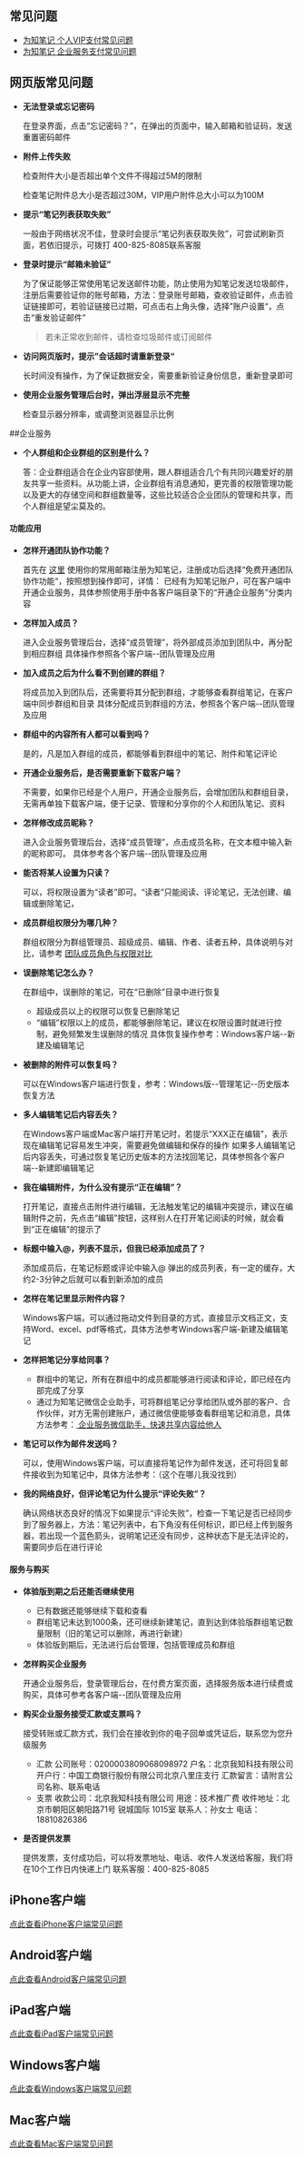 ## 常见问题
+ [为知笔记 个人VIP支付常见问题](http://blog.wiz.cn/014d2f0684bb3c5af85bdaab13dd6de4.html)
+ [为知笔记 企业服务支付常见问题](http://blog.wiz.cn/pay-more.html)

## 网页版常见问题
*  **无法登录或忘记密码**

    在登录界面，点击“忘记密码？”，在弹出的页面中，输入邮箱和验证码，发送重置密码邮件

*  **附件上传失败**

    检查附件大小是否超出单个文件不得超过5M的限制

    检查笔记附件总大小是否超过30M，VIP用户附件总大小可以为100M

* **提示“笔记列表获取失败”**

    一般由于网络状况不佳，登录时会提示“笔记列表获取失败”，可尝试刷新页面，若依旧提示，可拨打 400-825-8085联系客服

* **登录时提示“邮箱未验证”**

    为了保证能够正常使用笔记发送邮件功能，防止使用为知笔记发送垃圾邮件，注册后需要验证你的账号邮箱，方法：登录账号邮箱，查收验证邮件，点击验证链接即可，若验证链接已过期，可点击右上角头像，选择”账户设置“，点击“重发验证邮件”
    >若未正常收到邮件，请检查垃圾邮件或订阅邮件


* **访问网页版时，提示”会话超时请重新登录“**

    长时间没有操作，为了保证数据安全，需要重新验证身份信息，重新登录即可

*  **使用企业服务管理后台时，弹出浮层显示不完整**

    检查显示器分辨率，或调整浏览器显示比例

##企业服务
+ **个人群组和企业群组的区别是什么？**

    答：企业群组适合在企业内容部使用，跟人群组适合几个有共同兴趣爱好的朋友共享一些资料。从功能上讲，企业群组有消息通知，更完善的权限管理功能以及更大的存储空间和群组数量等，这些比较适合企业团队的管理和共享，而个人群组是望尘莫及的。

#### 功能应用
+ **怎样开通团队协作功能？**

    首先在 [这里](http://www.wiz.cn) 使用你的常用邮箱注册为知笔记，注册成功后选择“免费开通团队协作功能“，按照想到操作即可，详情：
    已经有为知笔记账户，可在客户端中开通企业服务，具体参照使用手册中各客户端目录下的“开通企业服务“分类内容

+ **怎样加入成员？**

    进入企业服务管理后台，选择“成员管理”，将外部成员添加到团队中，再分配到相应群组
    具体操作参照各个客户端--团队管理及应用

+ **加入成员之后为什么看不到创建的群组？**

    将成员加入到团队后，还需要将其分配到群组，才能够查看群组笔记，在客户端中同步群组和目录
    具体分配成员到群组的方法，参照各个客户端--团队管理及应用

+ **群组中的内容所有人都可以看到吗？**

    是的，凡是加入群组的成员，都能够看到群组中的笔记、附件和笔记评论

+ **开通企业服务后，是否需要重新下载客户端？**

    不需要，如果你已经是个人用户，开通企业服务后，会增加团队和群组目录，无需再单独下载客户端，便于记录、管理和分享你的个人和团队笔记、资料

+ **怎样修改成员昵称？**

    进入企业服务管理后台，选择“成员管理”，点击成员名称，在文本框中输入新的昵称即可。
    具体参考各个客户端--团队管理及应用

+ **能否将某人设置为只读？**

    可以，将权限设置为“读者”即可。“读者”只能阅读、评论笔记，无法创建、编辑或删除笔记，

+ **成员群组权限分为哪几种？**

    群组权限分为群组管理员、超级成员、编辑、作者、读者五种，具体说明与对比，请参考 [ 团队成员角色与权限对比 ](http://blog.wiz.cn/team-role-auth.html)

+ **误删除笔记怎么办？**

    在群组中，误删除的笔记，可在“已删除”目录中进行恢复
    * 超级成员以上的权限可以恢复已删除笔记
    * “编辑”权限以上的成员，都能够删除笔记，建议在权限设置时就进行控制，避免频繁发生误删除的情况
    具体恢复操作参考：Windows客户端--新建及编辑笔记

+ **被删除的附件可以恢复吗？**

    可以在Windows客户端进行恢复，参考：Windows版--管理笔记--历史版本恢复方法

+ **多人编辑笔记后内容丢失？**

    在Windows客户端或Mac客户端打开笔记时，若提示“XXX正在编辑”，表示现在编辑笔记容易发生冲突，需要避免做编辑和保存的操作
    如果多人编辑笔记后内容丢失，可通过恢复笔记历史版本的方法找回笔记，具体参照各个客户端--新建即编辑笔记

+ **我在编辑附件，为什么没有提示“正在编辑”？**

    打开笔记，直接点击附件进行编辑，无法触发笔记的编辑冲突提示，建议在编辑附件之前，先点击“编辑”按钮，这样别人在打开笔记阅读的时候，就会看到“正在编辑”的提示了

+ **标题中输入@，列表不显示，但我已经添加成员了？**

    添加成员后，在笔记标题或评论中输入@ 弹出的成员列表，有一定的缓存，大约2-3分钟之后就可以看到新添加的成员

+ **怎样在笔记里显示附件内容？**

    Windows客户端，可以通过拖动文件到目录的方式，直接显示文档正文，支持Word、excel、pdf等格式，具体方法参考Windows客户端-新建及编辑笔记

+ **怎样把笔记分享给同事？**

    * 群组中的笔记，所有在群组中的成员都能够进行阅读和评论，即已经在内部完成了分享
    * 通过为知笔记微信企业助手，可将群组笔记分享给团队或外部的客户、合作伙伴，对方无需创建账户，通过微信便能够查看群组笔记和消息，具体方法参考：[ 企业服务微信助手，快速共享内容给他人](http://blog.wiz.cn/weixin-help.html)

+ **笔记可以作为邮件发送吗？**

    可以，使用Windows客户端，可以直接将笔记作为邮件发送，还可将回复邮件接收到为知笔记中，具体方法参考：（这个在哪儿我没找到）

+ **我的网络良好，但评论笔记为什么提示“评论失败”？**

    确认网络状态良好的情况下如果提示“评论失败”，检查一下笔记是否已经同步到了服务器上，方法：笔记列表中，右下角没有任何标识，即已经上传到服务器，若出现一个蓝色箭头，说明笔记还没有同步，这种状态下是无法评论的，需要同步后在进行评论

#### 服务与购买

+ **体验版到期之后还能否继续使用**

    * 已有数据还能够继续下载和查看
    * 群组笔记未达到1000条，还可继续新建笔记，直到达到体验版群组笔记数量限制（旧的笔记可以删除，再进行新建）
    * 体验版到期后，无法进行后台管理，包括管理成员和群组

+ **怎样购买企业服务**

    开通企业服务后，登录管理后台，在付费方案页面，选择服务版本进行续费或购买，具体可参考各客户端--团队管理及应用

+ **购买企业服务接受汇款或支票吗？**

    接受转账或汇款方式，我们会在接收到你的电子回单或凭证后，联系您为您升级服务
    * 汇款
    公司账号：0200003809068098972
    户名：北京我知科技有限公司
    开户行：中国工商银行股份有限公司北京八里庄支行
    汇款留言：请附言公司名称、联系电话
    * 支票
    收款公司：北京我知科技有限公司
    用途：技术推广费
    收件地址：北京市朝阳区朝阳路71号 锐城国际 1015室
    联系人：孙女士
    电话：18810826386

+ **是否提供发票**

    提供发票，支付成功后，可以将发票地址、电话、收件人发送给客服，我们将在10个工作日内快递上门
    联系客服：400-825-8085

## iPhone客户端
[点此查看iPhone客户端常见问题](/manual/iphone/problems-iphone.html)


## Android客户端
[点此查看Android客户端常见问题](/manual/android/problems-android.html)

## iPad客户端
[点此查看iPad客户端常见问题](/manual/ipad/problems-ipad.html)

## Windows客户端
[点此查看Windows客户端常见问题](/manual/windows/problems-pc.html)

## Mac客户端
[点此查看Mac客户端常见问题](/manual/mac/problems-mac.html)

